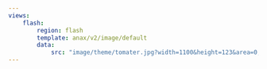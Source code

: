 ```yaml
---
views:
    flash:
        region: flash
        template: anax/v2/image/default
        data:
            src: "image/theme/tomater.jpg?width=1100&height=123&area=0,0,30,0"
---
```

